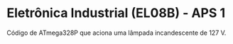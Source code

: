 # Eletrônica Industrial (EL08B) - APS 1

Código de ATmega328P que aciona uma lâmpada incandescente de 127 V.
